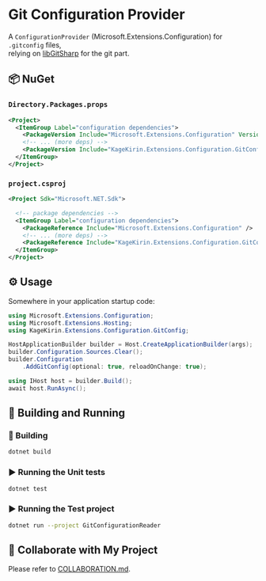 # Git Configuration Provider

A `ConfigurationProvider` (Microsoft.Extensions.Configuration) for `.gitconfig` files,  
relying on [libGitSharp](https://github.com/libgit2/libgit2sharp) for the git part.

## 📦 NuGet

### `Directory.Packages.props`

```xml
<Project>
  <ItemGroup Label="configuration dependencies">
    <PackageVersion Include="Microsoft.Extensions.Configuration" Version="9.0.2" />
    <!-- ... (more deps) -->
    <PackageVersion Include="KageKirin.Extensions.Configuration.GitConfig" Version="1.0.0" />
  </ItemGroup>
</Project>
```

### `project.csproj`

```xml
<Project Sdk="Microsoft.NET.Sdk">

  <!-- package dependencies -->
  <ItemGroup Label="configuration dependencies">
    <PackageReference Include="Microsoft.Extensions.Configuration" />
    <!-- ... (more deps) -->
    <PackageReference Include="KageKirin.Extensions.Configuration.GitConfig" />
  </ItemGroup>
</Project>
```

## ⚙️ Usage

Somewhere in your application startup code:

```csharp
using Microsoft.Extensions.Configuration;
using Microsoft.Extensions.Hosting;
using KageKirin.Extensions.Configuration.GitConfig;

HostApplicationBuilder builder = Host.CreateApplicationBuilder(args);
builder.Configuration.Sources.Clear();
builder.Configuration
    .AddGitConfig(optional: true, reloadOnChange: true);

using IHost host = builder.Build();
await host.RunAsync();
```

## 🔧 Building and Running

### 🔨 Building

```bash
dotnet build
```

### ▶ Running the Unit tests

```bash
dotnet test
```

### ▶ Running the Test project

```bash
dotnet run --project GitConfigurationReader
```

## 🤝 Collaborate with My Project

Please refer to [COLLABORATION.md](COLLABORATION.md).
